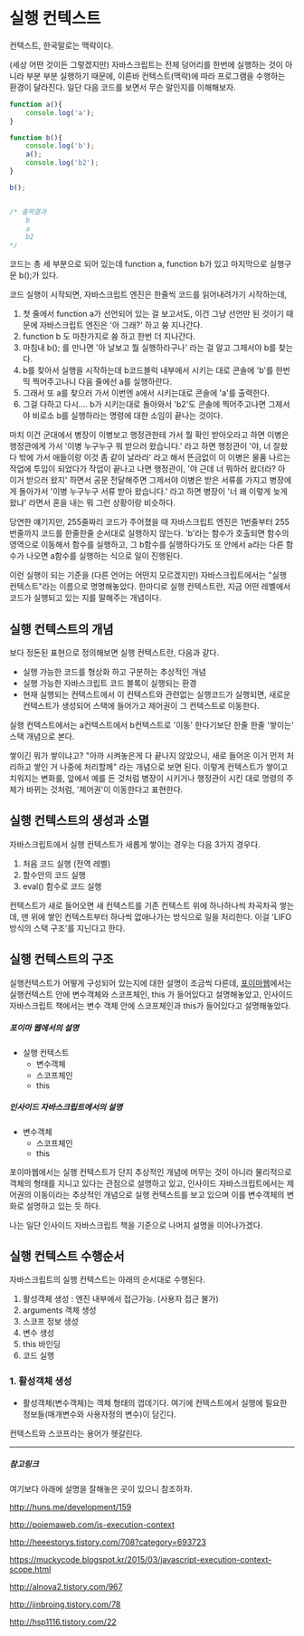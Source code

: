 # 실행 컨텍스트

컨텍스트, 한국말로는 맥락이다. 

(세상 어떤 것이든 그렇겠지만) 자바스크립트는 전체 덩어리를 한번에 실행하는 것이 아니라 부분 부분 실행하기 때문에, 이른바 컨텍스트(맥락)에 따라 프로그램을 수행하는 환경이 달라진다. 일단 다음 코드를 보면서 무슨 말인지를 이해해보자. 

```javascript
function a(){
	console.log('a');    
}

function b(){
    console.log('b');
    a();
    console.log('b2');
}

b();


/* 출력결과
	b
	a
	b2
*/
```

코드는 총 세 부분으로 되어 있는데 function a, function b가 있고 마지막으로 실행구문 b();가 있다.  

코드 실행이 시작되면, 자바스크립트 엔진은 한줄씩 코드를 읽어내려가기 시작하는데, 

1. 첫 줄에서 function a가 선언되어 있는 걸 보고서도, 이건 그냥 선언만 된 것이기 때문에 자바스크립트 엔진은 '아 그래?' 하고 쓩 지나간다. 
2. function b 도 마찬가지로 쓩 하고 한번 더 지나간다. 
3. 마침내 b(); 를 만나면 '아 날보고 뭘 실행하라구나' 라는 걸 알고 그제서야 b를 찾는다. 
4. b를 찾아서 실행을 시작하는데 b코드블럭 내부에서 시키는 대로 콘솔에 'b'를 한번 띡 찍어주고나니 다음 줄에선 a를 실행하란다. 
5. 그래서 또 a를 찾으러 가서 이번엔 a에서 시키는대로 콘솔에 'a'를 출력한다. 
6. 그걸 다하고 다시.... b가 시키는대로 돌아와서 'b2'도 콘솔에 찍어주고나면 그제서야 비로소 b를 실행하라는 명령에 대한 소임이 끝나는 것이다. 

마치 이건 군대에서 병장이 이병보고 행정관한테 가서 뭘 확인 받아오라고 하면 이병은 행정관에게 가서 '이병 누구누구 뭐 받으러 왔습니다.' 라고 하면 행정관이 '야, 너 잘왔다 밖에 가서 애들이랑 이것 좀 같이 날라라' 라고 해서 뜬금없이 이 이병은 물품 나르는 작업에 투입이 되었다가 작업이 끝나고 나면 행정관이, '야 근데 너 뭐하러 왔더라? 아 이거 받으러 왔지' 하면서 공문 전달해주면 그제서야 이병은 받은 서류를 가지고 병장에게 돌아가서 '이병 누구누구 서류 받아 왔습니다.' 라고 하면 병장이 '너 왜 이렇게 늦게 왔냐' 라면서 혼을 내는 뭐 그런 상황이랑 비슷하다.   



당연한 얘기지만, 255줄짜리 코드가 주어졌을 때 자바스크립트 엔진은 1번줄부터 255번줄까지 코드를 한줄한줄 순서대로 실행하지 않는다. 'b'라는 함수가 호출되면 함수의 영역으로 이동해서 함수를 실행하고, 그 b함수를 실행하다가도 또 안에서 a라는 다른 함수가 나오면 a함수를 실행하는 식으로 일이 진행된다. 

이런 실행이 되는 기준을 (다른 언어는 어떤지 모르겠지만) 자바스크립트에서는 "실행 컨텍스트"라는 이름으로 명명해놓았다. 한마디로 실행 컨텍스트란, 지금 어떤 레벨에서 코드가 실행되고 있는 지를 말해주는 개념이다. 



## 실행 컨텍스트의 개념

보다 정돈된 표현으로 정의해보면 실행 컨텍스트란, 다음과 같다. 

- 실행 가능한 코드를 형상화 하고 구분하는 추상적인 개념
- 실행 가능한 자바스크립트 코드 블록이 실행되는 환경
- 현재 실행되는 컨텍스트에서 이 컨텍스트와 관련없는 실행코드가 실행되면, 새로운 컨텍스트가 생성되어 스택에 들어가고 제어권이 그 컨텍스트로 이동한다. 

실행 컨텍스트에서는 a컨텍스트에서 b컨텍스트로 '이동' 한다기보단 한줄 한줄 '쌓이는' 스택 개념으로 본다. 

쌓이긴 뭐가 쌓이냐고?  "아까 시켜놓은게 다 끝나지 않았으니, 새로 들어온 이거 먼저 처리하고 쌓인 거 나중에 처리할께" 라는 개념으로 보면 된다. 이렇게 컨텍스트가 쌓이고 치워지는 변화를, 앞에서 예를 든 것처럼 병장이 시키거나 행정관이 시킨 대로 명령의 주체가 바뀌는 것처럼, '제어권'이 이동한다고 표현한다. 



## 실행 컨텍스트의 생성과 소멸

자바스크립트에서 실행 컨텍스트가 새롭게 쌓이는 경우는 다음 3가지 경우다. 

1. 처음 코드 실행 (전역 레벨)
2. 함수안의 코드 실행
3. eval() 함수로 코드 실행


컨텍스트가 새로 들어오면 새 컨텍스트를 기존 컨텍스트 위에 하나하나씩 차곡차곡 쌓는데, 맨 위에 쌓인 컨텍스트부터 하나씩 없애나가는 방식으로 일을 처리한다. 이걸 'LIFO 방식의 스택 구조'를 지닌다고 한다.



## 실행 컨텍스트의 구조

실행컨텍스트가 어떻게 구성되어 있는지에 대한 설명이 조금씩 다른데, [포이마웹](http://poiemaweb.com/js-execution-context)에서는 실행컨텍스트 안에 변수객체와 스코프체인, this 가 들어있다고 설명해놓았고, 인사이드자바스크립트 책에서는 변수 객체 안에 스코프체인과 this가 들어있다고 설명해놓았다. 



##### 포이마 웹에서의 설명

- 실행 컨텍스트
  - 변수객체
  - 스코프체인
  - this



##### 인사이드 자바스크립트에서의 설명

- 변수객체
  - 스코프체인
  - this




포이마웹에서는 실행 컨텍스트가 단지 추상적인 개념에 머무는 것이 아니라 물리적으로 객체의 형태를 지니고 있다는 관점으로 설명하고 있고, 인사이드 자바스크립트에서는 제어권의 이동이라는 추상적인 개념으로 실행 컨텍스트를 보고 있으며 이를 변수객체의 변화로 설명하고 있는 듯 하다. 

나는 일단 인사이드 자바스크립트 책을 기준으로 나머지 설명을 이어나가겠다. 



## 실행 컨텍스트 수행순서

자바스크립트의 실행 컨텍스트는 아래의 순서대로 수행된다.

1. 활성객체 생성 : 엔진 내부에서 접근가능. (사용자 접근 불가)
2. arguments 객체 생성
3. 스코프 정보 생성
4. 변수 생성
5. this 바인딩
6. 코드 실행




### 1. 활성객체 생성

- 활성객체(변수객체)는 객체 형태의 껍데기다.  여기에 컨텍스트에서 실행에 필요한 정보들(매개변수와 사용자정의 변수)이 담긴다.




컨텍스트와 스코프라는 용어가 헷갈린다.



---

##### 참고링크

여기보다 아래에 설명을 잘해놓은 곳이 있으니 참조하자.

http://huns.me/development/159

http://poiemaweb.com/js-execution-context

http://heeestorys.tistory.com/708?category=693723

https://muckycode.blogspot.kr/2015/03/javascript-execution-context-scope.html

http://alnova2.tistory.com/967

http://jinbroing.tistory.com/78

http://hsp1116.tistory.com/22
